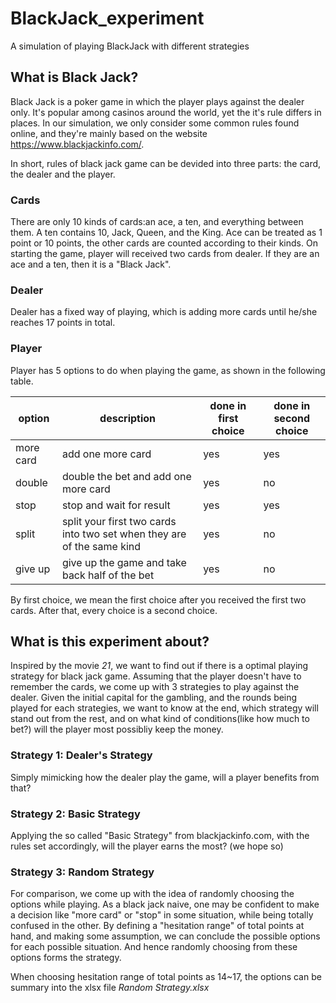 # BlackJack_experiment
A simulation of playing BlackJack with different strategies

## What is Black Jack?

Black Jack is a poker game in which the player plays against the dealer only. It's popular among casinos around the world, yet the it's rule differs in places.
In our simulation, we only consider some common rules found online, and they're mainly based on the website https://www.blackjackinfo.com/.

In short, rules of black jack game can be devided into three parts: the card, the dealer and the player.

### Cards
There are only 10 kinds of cards:an ace, a ten, and everything between them. A ten contains 10, Jack, Queen, and the King.
Ace can be treated as 1 point or 10 points, the other cards are counted according to their kinds.
On starting the game, player will received two cards from dealer. If they are an ace and a ten, then it is a "Black Jack".

### Dealer
Dealer has a fixed way of playing, which is adding more cards until he/she reaches 17 points in total.

### Player
Player has 5 options to do when playing the game, as shown in the following table.

|option|description|done in first choice| done in second choice|
| --- | --- | --- | --- |
|more card| add one more card| yes| yes|
|double| double the bet and add one more card| yes| no|
|stop| stop and wait for result| yes| yes|
|split| split your first two cards into two set when they are of the same kind| yes| no|
|give up| give up the game and take back half of the bet| yes|no|

By first choice, we mean the first choice after you received the first two cards. After that, every choice is a second choice.

## What is this experiment about?

Inspired by the movie *21*, we want to find out if there is a optimal playing strategy for black jack game. 
Assuming that the player doesn't have to remember the cards, we come up with 3 strategies to play against the dealer.
Given the initial capital for the gambling, and the rounds being played for each strategies,
we want to know at the end, which strategy will stand out from the rest, and on what kind of conditions(like how much to bet?) will the player most
possibliy keep the money.

### Strategy 1: Dealer's Strategy

Simply mimicking how the dealer play the game, will a player benefits from that?

### Strategy 2: Basic Strategy

Applying the so called "Basic Strategy" from blackjackinfo.com, with the rules set accordingly, will the player earns the most? (we hope so)

### Strategy 3: Random Strategy

For comparison, we come up with the idea of randomly choosing the options while playing. As a black jack naive, one may be confident
to make a decision like "more card" or "stop" in some situation, while being totally confused in the other. By defining a "hesitation range"
of total points at hand, and making some assumption, we can conclude the possible options for each possible situation. And hence randomly
choosing from these options forms the strategy.

When choosing hesitation range of total points as 14~17, the options can be summary into the xlsx file *Random Strategy.xlsx*
